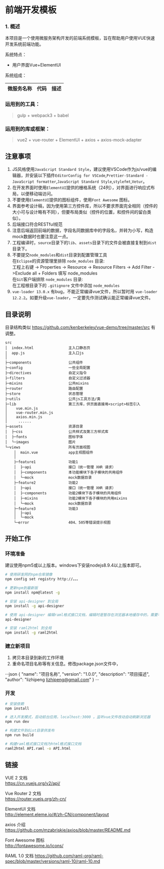 ﻿# 前端开发模板

### 1. 概述
本项目是一个使用微服务架构开发的前端系统模板，旨在帮助用户使用VUE快速开发系统前端功能。

系统特点：
- 用户界面Vue+ElementUI



系统组成：

|微服务名称  |代码         |描述                                |
|------------|-------------|------------------------------------|



### 运用到的工具：
> gulp + webpack3 + babel 

### 运用到的库或框架：
> vue2 + vue-router + ElementUI + axios + axios-mock-adapter

## 注意事项
1. JS风格使用`JavaScript Standard Style`，建议使用VSCode作为js/vue的编辑器，并安装以下插件`EditorConfig for VSCode`,`Prettier-Standard - JavaScript formatter`,`JavaScript Standard Style`,`stylefmt`,`Vetur`。
1. 在开发界面时使用`ElementUI`提供的栅格系统（24列），对界面进行响应式布局，以便移动端访问。
1. 不要使用`ElementUI`提供的图标组件，使用`Font Awesome` 图标。
1. 界面参考设计稿，因为使用第三方控件库，所以不要求界面完全相同（控件的大小可与设计略有不同），但要布局类似（控件的位置，和控件间的留白类似）。
1. 后端接口符合RESTful规范
1. 注意后端返回前端的数据，字段名同数据库中的字段名，并转为小写，构造mock数据时也要注意这一点。
1. 工程编译时，`source`目录下的`lib`、`assets`目录下的文件会被直接复制到`dist`目录下。
1. 不要提交`node_modules`和`dist`目录到配置管理工具  
在`Eclipse`的资源管理里排除 `node_modules` 目录:  
工程上右键 -> Properties -> Resource -> Resource Filters -> Add Filter ->Exclude all + Folders 填写 node_modules  
在`Git`客户端排除 `node_modules` 目录:  
在工程根目录下的 `.gitignore` 文件中添加 `node_modules`
1. `vue-loader 13.0.x` 有bug，不能正常编译vue文件，所以暂时用 `vue-loader 12.2.2`。如要升级`vue-loader`，一定要先作测试确认能正常编译vue文件。


## 目录说明
目录结构类似 https://github.com/kenberkeley/vue-demo/tree/master/src 有调整。

```
src
│  index.html                主入口静态页
│  app.js                    主入口js
│  
├─components                 公共组件
├─config                     一些全局配置
├─directives                 自定义指令
├─filters                    自定义过滤器
├─mixins                     公共mixins
├─router                     路由配置
├─store                      状态管理
├─utils                      公共js工具方法/类
├─lib                        第三方库，供页面直接用<script>标签引入
│    vue.min.js
│    vue-router.min.js
│    axios.min.js
│     ......
├─assets                     资源目录
│  ├─css                     公共样式及第三方样式库
│  ├─fonts                   图标字体
│  └─images                  图片
└─views                      所有页面视图
    │  main.vue              app主视图组件
    │
    ├─feature1               功能1
    │  ├─api                 接口（统一管理 XHR 请求）
    │  ├─components          本功能模块下各子模块的共用组件
    │  └─mock                mock数据目录
    ├─feature2               功能2
    │  ├─api                 接口（统一管理 XHR 请求）
    │  ├─components          功能2模块下各子模块的共用组件
    │  ├─mixins              功能2模块下各子模块的共用mixins
    │  └─mock                mock数据目录
    ├─feature3               功能3
    │  ├─api
    │  └─mock
    └─error                  404、505等错误提示视图
```

## 开始工作

### 环境准备
建议使用npm5或以上版本。windows下安装nodejs8.9.4以上版本即可。

```bash
# 使用研发网的npm仓库镜像   
npm config set registry http://。。。

# 更新npm到最新版   
npm install npm@latest -g

# 安装 api-designer 到全局   
npm install -g api-designer

# 使用 api-designer 编辑raml格式接口文档，编辑时是暂存在浏览器本地缓存中的，需要导出或复制到工程根目录下API.raml文件
api-designer

# 安装 raml2html 到全局   
npm install -g raml2html

```

### 建立新项目
1. 拷贝本目录到新的工作环境
2. 重命名项目名称等有关信息。修改package.json文件中，

···json
{
	"name": "项目名称",
	"version": "1.0.0",
	"description": "项目描述",
	"author": "lizhipeng <lizhipeng@gmail.com>"
}
···

### 开发
```bash
# 安装依赖   
npm install

# 进入开发模式，启动前台应用，localhost:3000 。监听vue文件改动自动刷新浏览器  
npm run dev

# 构建文件到dist目录供发布  
npm run build

# 构建raml格式接口文档为html格式接口文档
raml2html API.raml -o API.html
```

## 链接
VUE 2 文档  
https://cn.vuejs.org/v2/api/  

Vue Router 2 文档  
https://router.vuejs.org/zh-cn/  

ElementUI 文档  
http://element.eleme.io/#/zh-CN/component/layout 

axios 介绍  
https://github.com/mzabriskie/axios/blob/master/README.md  

Font Awesome 图标  
http://fontawesome.io/icons/  

RAML 1.0 文档
https://github.com/raml-org/raml-spec/blob/master/versions/raml-10/raml-10.md
